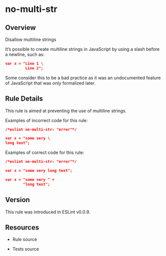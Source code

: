 

# no-multi-str
## Overview

Disallow multiline strings

It’s possible to create multiline strings in JavaScript by using a slash before a newline, such as:


```json
var x = "Line 1 \
         Line 2";
```

Some consider this to be a bad practice as it was an undocumented feature of JavaScript that was only formalized later.

## Rule Details

This rule is aimed at preventing the use of multiline strings.

Examples of incorrect code for this rule:


```json
/*eslint no-multi-str: "error"*/

var x = "some very \
long text";
```

Examples of correct code for this rule:


```json
/*eslint no-multi-str: "error"*/

var x = "some very long text";

var x = "some very " +
        "long text";
```


## Version

This rule was introduced in ESLint v0.0.9.

## Resources


- Rule source 

- Tests source 

